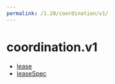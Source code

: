 ```yaml
---
permalink: /1.20/coordination/v1/
---
```


# coordination.v1



* [lease](lease.md)
* [leaseSpec](leaseSpec.md)